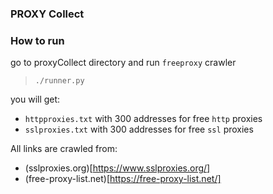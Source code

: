 ### PROXY Collect ###
### How to run ###
go to proxyCollect directory and run `freeproxy` crawler
>`./runner.py`

you will get:
* `httpproxies.txt` with 300 addresses for free `http` proxies
* `sslproxies.txt` with 300 addresses for free `ssl` proxies  

All links are crawled from: 
* (sslproxies.org)[https://www.sslproxies.org/] 
* (free-proxy-list.net)[https://free-proxy-list.net/]
